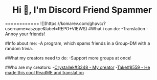 <h1 align="center">Hi 👋, I'm Discord Friend Spammer</h1>
============
![](https://komarev.com/ghpvc/?username=aszope&label=REPO+VIEWS)
#What i can do:
-Translation
-Annoy your friends!

#Info about me:
-A program, which spams friends in a Group-DM with a random trivia.

#What my creators need to do:
-Support more groups at once!

#Who are my creators:
-[Crystallek#3348 - My creator](https://github.com/Crystallek)
-[Take#8559 - He made this cool ReadME and translation](https://github.com/takoda121)
